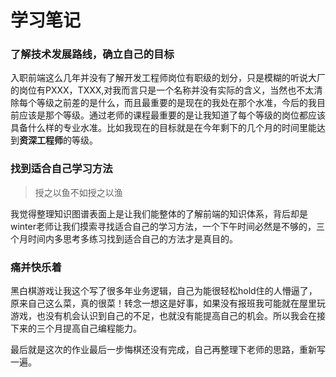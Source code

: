 # 学习笔记

### 了解技术发展路线，确立自己的目标
入职前端这么几年并没有了解开发工程师岗位有职级的划分，只是模糊的听说大厂的岗位有PXXX，TXXX,对我而言只是一个名称并没有实际的含义，当然也不太清除每个等级之前差的是什么，而且最重要的是现在的我处在那个水准，今后的我目前应该是那个等级。通过老师的课程最重要的是让我知道了每个等级的岗位都应该具备什么样的专业水准。比如我现在的目标就是在今年剩下的几个月的时间里能达到**资深工程师**的等级。

### 找到适合自己学习方法
> 授之以鱼不如授之以渔

我觉得整理知识图谱表面上是让我们能整体的了解前端的知识体系，背后却是winter老师让我们摸索寻找适合自己的学习方法，一个下午时间必然是不够的，三个月时间内多思考多练习找到适合自己的方法才是真目的。

### 痛并快乐着

黑白棋游戏让我这个写了很多年业务逻辑，自己为能很轻松hold住的人懵逼了，原来自己这么菜，真的很菜！转念一想这是好事，如果没有报班我可能就在屋里玩游戏，也没有机会认识到自己的不足，也就没有能提高自己的机会。所以我会在接下来的三个月提高自己编程能力。

最后就是这次的作业最后一步悔棋还没有完成，自己再整理下老师的思路，重新写一遍。
